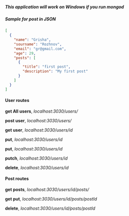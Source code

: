 ##### This application will work on Windows if you run mongod



##### Sample for post in JSON

```json
[
  {
    "name": "Grisha",
    "sourname": "Rozhnov",
    "email": "gr@gmail.com",
    "age": 29,
    "posts": [
      {
        "title": "first post",
        "description": "My first post"
      }
    ]
  }
]
```
#### User routes

**get All users**, *localhost:3030/users/*

**post user**, *localhost:3030/users/*

**get user**, *localhost:3030/users/id*

**put**,  *localhost:3030/users/id*

**put**,  *localhost:3030/users/id*

**putch**, *localhost:3030/users/id*

**delete**, *localhost:3030/users/id*

#### Post routes

**get posts**,  *localhost:3030/users/id/posts/*

**get put**,  *localhost:3030/users/id/posts/postId*

**delete**,  *localhost:3030/users/id/posts/postId*


